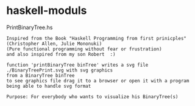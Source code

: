 # haskell-moduls

PrintBinaryTree.hs

    Inspired from the Book "Haskell Programming from first prinicples" (Christopher Allen, Julie Mononuki)
    (Pure functional programming without fear or frustration)
    and also inspired from my son Robert  :)

    function 'printBinaryTree binTree' writes a svg file ./BinaryTreePrint.svg with svg graphics
    from a BinaryTree binTree
    to see graphics file drag it to a browser or open it with a program being able to handle svg format

    Purpose: For everybody who wants to visualize his BinaryTree(s)
